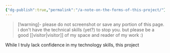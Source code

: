 ```yaml
---
{"dg-publish":true,"permalink":"/a-note-on-the-forms-of-this-project/"}
---
```


>[!warning]- please do not screenshot or save any portion of this page. 
>i don't have the technical skills (yet?) to stop you. but please be a good [[visitor\|visitor]] of my space and reader of my work :) 

While I truly lack confidence in my technology skills, this project